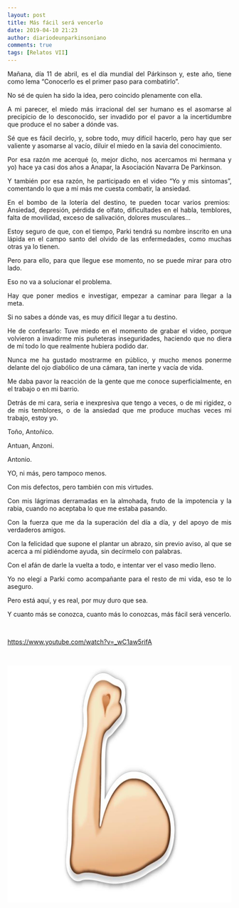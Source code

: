```yaml
---
layout: post
title: Más fácil será vencerlo
date: 2019-04-10 21:23
author: diariodeunparkinsoniano
comments: true
tags: [Relatos VII]
---
```

<p style="text-align:justify;">Mañana, día 11 de abril, es el día mundial del Párkinson y, este año, tiene como lema “Conocerlo es el primer paso para combatirlo”.</p>
<p style="text-align:justify;">No sé de quien ha sido la idea, pero coincido plenamente con ella.</p>
<p style="text-align:justify;">A mi parecer, el miedo más irracional del ser humano es el asomarse al precipicio de lo desconocido, ser invadido por el pavor a la incertidumbre que produce el no saber a dónde vas.</p>
<p style="text-align:justify;">Sé que es fácil decirlo, y, sobre todo, muy difícil hacerlo, pero hay que ser valiente y asomarse al vacío, diluir el miedo en la savia del conocimiento.</p>
<p style="text-align:justify;">Por esa razón me acerqué (o, mejor dicho, nos acercamos mi hermana y yo) hace ya casi dos años a Anapar, la Asociación Navarra De Parkinson.</p>
<p style="text-align:justify;">Y también por esa razón, he participado en el video “Yo y mis síntomas”, comentando lo que a mí más me cuesta combatir, la ansiedad.</p>
<p style="text-align:justify;">En el bombo de la lotería del destino, te pueden tocar varios premios:  Ansiedad, depresión, pérdida de olfato, dificultades en el habla, temblores, falta de movilidad, exceso de salivación, dolores musculares…</p>
<p style="text-align:justify;">Estoy seguro de que, con el tiempo, Parki tendrá su nombre inscrito en una lápida en el campo santo del olvido de las enfermedades, como muchas otras ya lo tienen.</p>
<p style="text-align:justify;">Pero para ello, para que llegue ese momento, no se puede mirar para otro lado.</p>
<p style="text-align:justify;">Eso no va a solucionar el problema.</p>
<p style="text-align:justify;">Hay que poner medios e investigar, empezar a caminar para llegar a la meta.</p>
<p style="text-align:justify;">Si no sabes a dónde vas, es muy difícil llegar a tu destino.</p>
<p style="text-align:justify;">He de confesarlo: Tuve miedo en el momento de grabar el video, porque volvieron a invadirme mis puñeteras inseguridades, haciendo que no diera de mí todo lo que realmente hubiera podido dar.</p>
<p style="text-align:justify;">Nunca me ha gustado mostrarme en público, y mucho menos ponerme delante del ojo diabólico de una cámara, tan inerte y vacía de vida.</p>
<p style="text-align:justify;">Me daba pavor la reacción de la gente que me conoce superficialmente, en el trabajo o en mi barrio.</p>
<p style="text-align:justify;">Detrás de mi cara, seria e inexpresiva que tengo a veces, o de mi rigidez, o de mis temblores, o de la ansiedad que me produce muchas veces mi trabajo, estoy yo.</p>
<p style="text-align:justify;">Toño, Antoñico.</p>
<p style="text-align:justify;">Antuan, Anzoni.</p>
<p style="text-align:justify;">Antonio.</p>
<p style="text-align:justify;">YO, ni más, pero tampoco menos.</p>
<p style="text-align:justify;">Con mis defectos, pero también con mis virtudes.</p>
<p style="text-align:justify;">Con mis lágrimas derramadas en la almohada, fruto de la impotencia y la rabia, cuando no aceptaba lo que me estaba pasando.</p>
<p style="text-align:justify;">Con la fuerza que me da la superación del día a día, y del apoyo de mis verdaderos amigos.</p>
<p style="text-align:justify;">Con la felicidad que supone el plantar un abrazo, sin previo aviso, al que se acerca a mí pidiéndome ayuda, sin decírmelo con palabras.</p>
<p style="text-align:justify;">Con el afán de darle la vuelta a todo, e intentar ver el vaso medio lleno.</p>
<p style="text-align:justify;">Yo no elegí a Parki como acompañante para el resto de mi vida, eso te lo aseguro.</p>
<p style="text-align:justify;">Pero está aquí, y es real, por muy duro que sea.</p>
<p style="text-align:justify;">Y cuanto más se conozca, cuanto más lo conozcas, más fácil será vencerlo.</p>
&nbsp;

https://www.youtube.com/watch?v=_wC1aw5rifA

&nbsp;

<img class="img-fluid"  clasXs=" size-full wp-image-817 aligncenter" src="/assets/images/2019/04/whatsapp.jpg" alt="whatsapp" width="924" height="530" />
